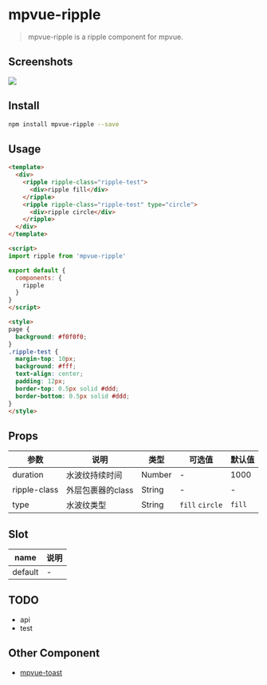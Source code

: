 # mpvue-ripple

> mpvue-ripple is a ripple component for mpvue.

## Screenshots

![](./s.gif)

## Install

```bash
npm install mpvue-ripple --save
```

## Usage

```html
<template>
  <div>
    <ripple ripple-class="ripple-test">
      <div>ripple fill</div>
    </ripple>
    <ripple ripple-class="ripple-test" type="circle">
      <div>ripple circle</div>
    </ripple>
  </div>
</template>

<script>
import ripple from 'mpvue-ripple'

export default {
  components: {
    ripple
  }
}
</script>

<style>
page {
  background: #f0f0f0;
}
.ripple-test {
  margin-top: 10px;
  background: #fff;
  text-align: center;
  padding: 12px;
  border-top: 0.5px solid #ddd;
  border-bottom: 0.5px solid #ddd;
}
</style>
```

## Props

| 参数        | 说明                      | 类型      | 可选值  | 默认值    |
| ---------  | ----------------------- | ------- | ---- | ------ |
| duration    | 水波纹持续时间     | Number | -    | 1000   |
| ripple-class | 外层包裹器的class | String | - | - |
| type | 水波纹类型 | String | `fill` `circle` | `fill` |

## Slot

| name | 说明 |
| ---- | ---- |
| default | - |

## TODO

- api
- test

## Other Component

- [mpvue-toast](https://github.com/linrui1994/mpvue-toast)
